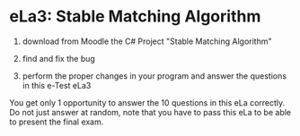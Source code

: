 eLa3: Stable Matching Algorithm
=======
1. download from Moodle the C# Project "Stable Matching Algorithm"

2. find and fix the bug

3. perform the proper changes in your program and answer the questions in this e-Test eLa3

You get only 1 opportunity to answer the 10 questions in this eLa correctly. Do not just answer at random, note that you have to pass this eLa to be able to present the final exam.
